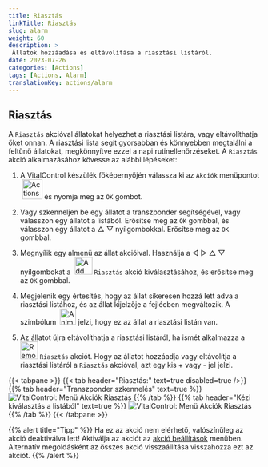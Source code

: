 ```yaml
---
title: Riasztás
linkTitle: Riasztás
slug: alarm
weight: 60
description: >
 Állatok hozzáadása és eltávolítása a riasztási listáról.
date: 2023-07-26
categories: [Actions]
tags: [Actions, Alarm]
translationKey: actions/alarm
---
```


## Riasztás

A `Riasztás` akcióval állatokat helyezhet a riasztási listára, vagy eltávolíthatja őket onnan. A riasztási lista segít gyorsabban és könnyebben megtalálni a feltűnő állatokat, megkönnyítve ezzel a napi rutinellenőrzéseket. A `Riasztás` akció alkalmazásához kövesse az alábbi lépéseket:

1. A VitalControl készülék főképernyőjén válassza ki az `Akciók` menüpontot &nbsp;<img src="/icons/actions.svg" width="40" align="bottom" alt="Actions" /> és nyomja meg az `OK` gombot.

2. Vagy szkenneljen be egy állatot a transzponder segítségével, vagy válasszon egy állatot a listából. Erősítse meg az `OK` gombbal, és válasszon egy állatot a △ ▽ nyílgombokkal. Erősítse meg az `OK` gombbal.

3. Megnyílik egy almenü az állat akcióival. Használja a ◁ ▷ △ ▽ nyílgombokat a &nbsp;<img src="/icons/actions/alarm.svg" width="35" align="bottom" alt="Add alarm" /> `Riasztás` akció kiválasztásához, és erősítse meg az `OK` gombbal.

4. Megjelenik egy értesítés, hogy az állat sikeresen hozzá lett adva a riasztási listához, és az állat kijelzője a fejlécben megváltozik. A szimbólum &nbsp;<img src="/icons/header/animal-in-alarm.svg" width="32" align="bottom" alt="Animal in alarm" /> jelzi, hogy ez az állat a riasztási listán van.

5. Az állatot újra eltávolíthatja a riasztási listáról, ha ismét alkalmazza a &nbsp;<img src="/icons/actions/alarm-minus.svg" width="35" align="bottom" alt="Remove alarm" /> `Riasztás` akciót. Hogy az állatot hozzáadja vagy eltávolítja a riasztási listáról a `Riasztás` akcióval, azt egy kis + vagy - jel jelzi.

{{< tabpane >}}
{{< tab header="Riasztás:" text=true disabled=true />}}
{{% tab header="Transzponder szkennelés" text=true %}}
![VitalControl: Menü Akciók Riasztás](../images/alarm-scan.png "Riasztás")
{{% /tab %}}
{{% tab header="Kézi kiválasztás a listából" text=true %}}
![VitalControl: Menü Akciók Riasztás](../images/alarm.png "Riasztás")
{{% /tab %}}
{{< /tabpane >}}

{{% alert title="Tipp" %}}
Ha ez az akció nem elérhető, valószínűleg az akció deaktiválva lett! Aktiválja az akciót az [akció beállítások](../settings/) menüben. Alternatív megoldásként az összes akció visszaállítása visszahozza ezt az akciót.
{{% /alert %}}


